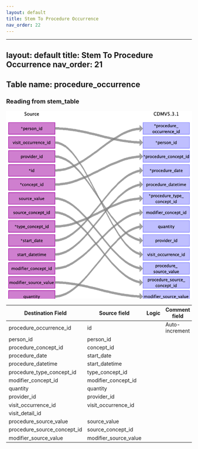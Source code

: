 ```yaml
---
layout: default
title: Stem To Procedure Occurrence
nav_order: 22
---
```


---
layout: default
title: Stem To Procedure Occurrence
nav_order: 21
---

## Table name: procedure_occurrence

### Reading from stem_table

![](md_files/image21.png)

| Destination Field | Source field | Logic | Comment field |
| --- | --- | --- | --- |
| procedure_occurrence_id | id |  | Auto-increment |
| person_id | person_id |  |  |
| procedure_concept_id | concept_id |  |  |
| procedure_date | start_date |  |  |
| procedure_datetime | start_datetime |  |  |
| procedure_type_concept_id | type_concept_id |  |  |
| modifier_concept_id | modifier_concept_id |  |  |
| quantity | quantity |  |  |
| provider_id | provider_id |  |  |
| visit_occurrence_id | visit_occurrence_id |  |  |
| visit_detail_id |  |  |  |
| procedure_source_value | source_value |  |  |
| procedure_source_concept_id | source_concept_id |  |  |
| modifier_source_value | modifier_source_value |  |  |

